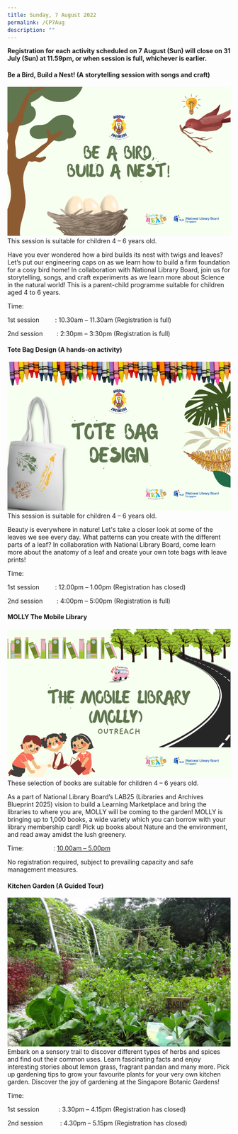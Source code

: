 ```yaml
---
title: Sunday, 7 August 2022
permalink: /CP7Aug
description: ""
---
```

**Registration for each activity scheduled on 7 August (Sun) will close on 31 July (Sun) at 11.59pm, or when session is full, whichever is earlier.**

#### **Be a Bird, Build a Nest! (A storytelling session with songs and craft)**
![](/images/Children's%20Acitivities%202/7Aug_beabirdbuildanest.png)
This session is suitable for children 4 – 6 years old.

Have you ever wondered how a bird builds its nest with twigs and leaves? Let’s put our engineering caps on as we learn how to build a firm foundation for a cosy bird home! In collaboration with National Library Board, join us for storytelling, songs, and craft experiments as we learn more about Science in the natural world! This is a parent-child programme suitable for children aged 4 to 6 years.

Time:     

1st session         : 10.30am – 11.30am (Registration is full)

2nd session        : 2:30pm – 3:30pm (Registration is full)

#### **Tote Bag Design (A hands-on activity)**
![](/images/Children's%20Acitivities%202/7Aug_totebagdesign.png)
This session is suitable for children 4 – 6 years old.

Beauty is everywhere in nature! Let's take a closer look at some of the leaves we see every day. What patterns can you create with the different parts of a leaf? In collaboration with National Library Board, come learn more about the anatomy of a leaf and create your own tote bags with leave prints!

Time:     

1st session         : 12.00pm – 1.00pm (Registration has closed)

2nd session        : 4:00pm – 5:00pm (Registration is full)

#### **MOLLY The Mobile Library**
![](/images/Children's%20Acitivities%202/7Aug_mollythemobilelibrary.png)
These selection of books are suitable for children 4 – 6 years old.

As a part of National Library Board’s LAB25 (Libraries and Archives Blueprint 2025) vision to build a Learning Marketplace and bring the libraries to where you are, MOLLY will be coming to the garden! MOLLY is bringing up to 1,000 books, a wide variety which you can borrow with your library membership card! Pick up books about Nature and the environment, and read away amidst the lush greenery.

Time:                 : [10.00am – 5.00pm](https://www.nparks.gov.sg/activities/events-and-workshops/2022/8/molly-the-mobile-library_7-aug-10am)  
  
No registration required, subject to prevailing capacity and safe management measures.

#### **Kitchen Garden (A Guided Tour)**
![](/images/Children's%20Acitivities%202/7Aug_9Aug_kitchengarden.jpg)
Embark on a sensory trail to discover different types of herbs and spices and find out their common uses. Learn fascinating facts and enjoy interesting stories about lemon grass, fragrant pandan and many more. Pick up gardening tips to grow your favourite plants for your very own kitchen garden. Discover the joy of gardening at the Singapore Botanic Gardens!

Time:     

1st session           : 3.30pm – 4.15pm (Registration has closed)

2nd session          : 4.30pm – 5.15pm (Registration has closed)